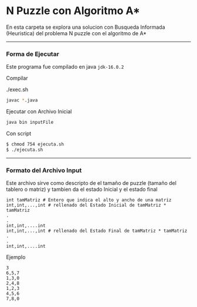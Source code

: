 # N Puzzle con Algoritmo A*

En esta carpeta se explora una solucion con Busqueda Informada (Heuristica) del problema N puzzle con el algoritmo de A*

---

### Forma de Ejecutar

Este programa fue compilado en java `jdk-16.0.2`

Compilar

./exec.sh

```bash
javac *.java
```

Ejecutar con Archivo Inicial

```bash
java bin inputFile
```

Con script

```bash
$ chmod 754 ejecuta.sh
$ ./ejecuta.sh
```

---

### Formato del Archivo Input

Este archivo sirve como descripto de el tamaño de puzzle (tamaño del tablero o matriz) y tambien da el estado Inicial y el estado final

```
int tamMatriz # Entero que indica el alto y ancho de una matriz
int,int,...,int # rellenado del Estado Inicial de tamMatriz * tamMatriz
.
.
int,int,....int
int,int,...,int # rellenado del Estado Final de tamMatriz * tamMatriz
.
.
int,int,....int

```

Ejemplo

```
3
6,5,7
1,3,0
2,4,8
1,2,3
4,5,6
7,8,0
```
